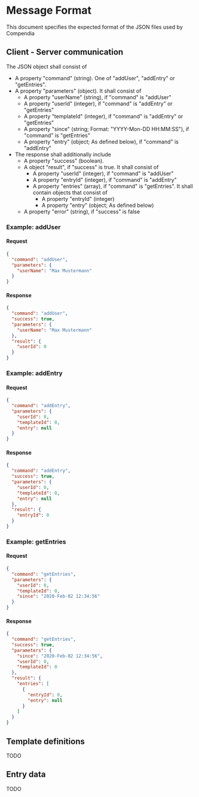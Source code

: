# Message Format

This document specifies the expected format of the JSON files used by Compendia

## Client - Server communication

The JSON object shall consist of
- A property "command" (string). One of "addUser", "addEntry" or "getEntries".
- A property "parameters" (object). It shall consist of
  - A property "userName" (string), if "command" is "addUser"
  - A property "userId" (integer), if "command" is "addEntry" or "getEntries"
  - A property "templateId" (integer), if "command" is "addEntry" or "getEntries"
  - A property "since" (string; Format: "YYYY-Mon-DD HH:MM:SS"), if "command" is "getEntries"
  - A property "entry" (object; As defined below), if "command" is "addEntry"
- The response shall additionally include
  - A property "success" (boolean).
  - A object "result", if "success" is true. It shall consist of
    - A property "userId" (integer), if "command" is "addUser"
    - A property "entryId" (integer), if "command" is "addEntry"
    - A property "entries" (array), if "command" is "getEntries". It shall contain objects that consist of
      - A property "entryId" (integer)
      - A property "entry" (object; As defined below)
  - A property "error" (string), if "success" is false

### Example: addUser

#### Request
```json
{
  "command": "addUser",
  "parameters": {
    "userName": "Max Mustermann"
  }
}
```

#### Response
```json
{
  "command": "addUser",
  "success": true,
  "parameters": {
    "userName": "Max Mustermann"
  },
  "result": {
    "userId": 0
  }
}
```

### Example: addEntry

#### Request
```json
{
  "command": "addEntry",
  "parameters": {
    "userId": 0,
    "templateId": 0,
    "entry": null
  }
}
```

#### Response
```json
{
  "command": "addEntry",
  "success": true,
  "parameters": {
    "userId": 0,
    "templateId": 0,
    "entry": null
  },
  "result": {
    "entryId": 0
  }
}
```

### Example: getEntries

#### Request
```json
{
  "command": "getEntries",
  "parameters": {
    "userId": 0,
    "templateId": 0,
    "since": "2020-Feb-02 12:34:56"
  }
}
```

#### Response
```json
{
  "command": "getEntries",
  "success": true,
  "parameters": {
    "since": "2020-Feb-02 12:34:56",
    "userId": 0,
    "templateId": 0
  },
  "result": {
    "entries": [
      {
        "entryId": 0,
        "entry": null
      }
    ]
  }
}
```

## Template definitions

TODO

## Entry data

TODO


